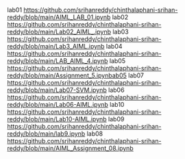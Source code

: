 lab01 https://github.com/srihanreddy/chinthalaphani-srihan-reddy/blob/main/AIML_LAB_01.ipynb
lab02 https://github.com/srihanreddy/chinthalaphani-srihan-reddy/blob/main/Lab02_AIML_.ipynb
lab03 https://github.com/srihanreddy/chinthalaphani-srihan-reddy/blob/main/Lab3_AIML.ipynb
lab04 https://github.com/srihanreddy/chinthalaphani-srihan-reddy/blob/main/LAB_AIML_4.ipynb
lab05 https://github.com/srihanreddy/chinthalaphani-srihan-reddy/blob/main/Assignment_5.ipynbab05
lab07 https://github.com/srihanreddy/chinthalaphani-srihan-reddy/blob/main/Lab07-SVM.ipynb
lab06 https://github.com/srihanreddy/chinthalaphani-srihan-reddy/blob/main/Lab06-AIML.ipynb
lab10 https://github.com/srihanreddy/chinthalaphani-srihan-reddy/blob/main/Lab10-AIML.ipynb
lab09 https://github.com/srihanreddy/chinthalaphani-srihan-reddy/blob/main/lab9.ipynb
lab08 https://github.com/srihanreddy/chinthalaphani-srihan-reddy/blob/main/AIML_Assignment_08.ipynb
